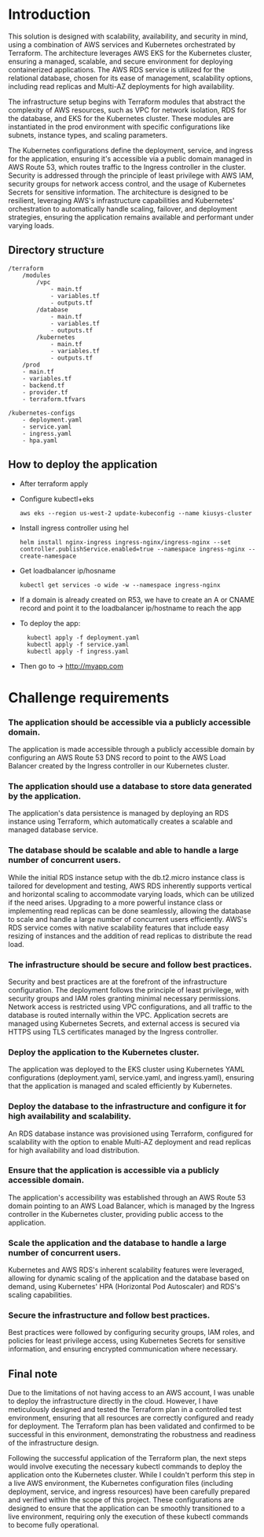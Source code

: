 # Introduction

This solution is designed with scalability, availability, and security in mind, using a combination of AWS services and Kubernetes orchestrated by Terraform. 
The architecture leverages AWS EKS for the Kubernetes cluster, ensuring a managed, scalable, and secure environment for deploying containerized applications. 
The AWS RDS service is utilized for the relational database, chosen for its ease of management, scalability options, including read replicas and Multi-AZ deployments for high availability.

The infrastructure setup begins with Terraform modules that abstract the complexity of AWS resources, such as VPC for network isolation, RDS for the database, and EKS for the Kubernetes cluster. 
These modules are instantiated in the prod environment with specific configurations like subnets, instance types, and scaling parameters. 

The Kubernetes configurations define the deployment, service, and ingress for the application, ensuring it's accessible via a public domain managed in AWS Route 53, which routes traffic to the Ingress controller in the cluster.
Security is addressed through the principle of least privilege with AWS IAM, security groups for network access control, and the usage of Kubernetes Secrets for sensitive information. The architecture is designed to be resilient, leveraging AWS's infrastructure capabilities and Kubernetes' orchestration to automatically handle scaling, failover, and deployment strategies, ensuring the application remains available and performant under varying loads.


## Directory structure

```
/terraform
    /modules
        /vpc
            - main.tf
            - variables.tf
            - outputs.tf
        /database
            - main.tf
            - variables.tf
            - outputs.tf
        /kubernetes
            - main.tf
            - variables.tf
            - outputs.tf
    /prod
    - main.tf
    - variables.tf
    - backend.tf
    - provider.tf
    - terraform.tfvars

/kubernetes-configs
    - deployment.yaml
    - service.yaml
    - ingress.yaml
    - hpa.yaml
```


## How to deploy the application

- After terraform apply


- Configure kubectl+eks
  
  `aws eks --region us-west-2 update-kubeconfig --name kiusys-cluster`


- Install ingress controller using hel
  
  `helm install nginx-ingress ingress-nginx/ingress-nginx --set controller.publishService.enabled=true --namespace ingress-nginx --create-namespace`


- Get loadbalancer ip/hosname
  
  `kubectl get services -o wide -w --namespace ingress-nginx`


- If a domain is already created on R53, we have to create an A or CNAME record and point it to the loadbalancer ip/hostname to reach the app


- To deploy the app:
  
        kubectl apply -f deployment.yaml
        kubectl apply -f service.yaml
        kubectl apply -f ingress.yaml
  


- Then go to -> http://myapp.com


# Challenge requirements

### The application should be accessible via a publicly accessible domain.
The application is made accessible through a publicly accessible domain by configuring an AWS Route 53 DNS record to point to the AWS Load Balancer created by the Ingress controller in our Kubernetes cluster.

### The application should use a database to store data generated by the application.
The application's data persistence is managed by deploying an RDS instance using Terraform, which automatically creates a scalable and managed database service. 

### The database should be scalable and able to handle a large number of concurrent users.
 While the initial RDS instance setup with the db.t2.micro instance class is tailored for development and testing, AWS RDS inherently supports vertical and horizontal scaling to accommodate varying loads, which can be utilized if the need arises. Upgrading to a more powerful instance class or implementing read replicas can be done seamlessly, allowing the database to scale and handle a large number of concurrent users efficiently. AWS's RDS service comes with native scalability features that include easy resizing of instances and the addition of read replicas to distribute the read load.

### The infrastructure should be secure and follow best practices.
Security and best practices are at the forefront of the infrastructure configuration. The deployment follows the principle of least privilege, with security groups and IAM roles granting minimal necessary permissions. Network access is restricted using VPC configurations, and all traffic to the database is routed internally within the VPC. Application secrets are managed using Kubernetes Secrets, and external access is secured via HTTPS using TLS certificates managed by the Ingress controller.

### Deploy the application to the Kubernetes cluster.
The application was deployed to the EKS cluster using Kubernetes YAML configurations (deployment.yaml, service.yaml, and ingress.yaml), ensuring that the application is managed and scaled efficiently by Kubernetes.


### Deploy the database to the infrastructure and configure it for high availability and scalability.
 An RDS database instance was provisioned using Terraform, configured for scalability with the option to enable Multi-AZ deployment and read replicas for high availability and load distribution.


### Ensure that the application is accessible via a publicly accessible domain.
The application's accessibility was established through an AWS Route 53 domain pointing to an AWS Load Balancer, which is managed by the Ingress controller in the Kubernetes cluster, providing public access to the application.


### Scale the application and the database to handle a large number of concurrent users.
Kubernetes and AWS RDS's inherent scalability features were leveraged, allowing for dynamic scaling of the application and the database based on demand, using Kubernetes' HPA (Horizontal Pod Autoscaler) and RDS's scaling capabilities.


### Secure the infrastructure and follow best practices.
Best practices were followed by configuring security groups, IAM roles, and policies for least privilege access, using Kubernetes Secrets for sensitive information, and ensuring encrypted communication where necessary.

## Final note

Due to the limitations of not having access to an AWS account, I was unable to deploy the infrastructure directly in the cloud. However, I have meticulously designed and tested the Terraform plan in a controlled test environment, ensuring that all resources are correctly configured and ready for deployment. The Terraform plan has been validated and confirmed to be successful in this environment, demonstrating the robustness and readiness of the infrastructure design.

Following the successful application of the Terraform plan, the next steps would involve executing the necessary kubectl commands to deploy the application onto the Kubernetes cluster. While I couldn't perform this step in a live AWS environment, the Kubernetes configuration files (including deployment, service, and ingress resources) have been carefully prepared and verified within the scope of this project. These configurations are designed to ensure that the application can be smoothly transitioned to a live environment, requiring only the execution of these kubectl commands to become fully operational.



